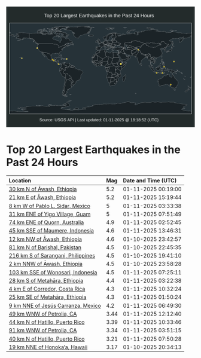 ![Map](./map.png)

# Top 20 Largest Earthquakes in the Past 24 Hours

| Location | Mag | Date and Time (UTC) |
|:---|:---|:---|
| [30 km N of Āwash, Ethiopia](https://earthquake.usgs.gov/earthquakes/eventpage/us6000pjby) | 5.2 | 01-11-2025 00:19:00 |
| [21 km E of Āwash, Ethiopia](https://earthquake.usgs.gov/earthquakes/eventpage/us6000pjfb) | 5.2 | 01-11-2025 15:19:44 |
| [8 km W of Pablo L. Sidar, Mexico](https://earthquake.usgs.gov/earthquakes/eventpage/us6000pjd4) | 5 | 01-11-2025 03:33:38 |
| [31 km ENE of Yigo Village, Guam](https://earthquake.usgs.gov/earthquakes/eventpage/us6000pjed) | 5 | 01-11-2025 07:51:49 |
| [74 km ENE of Quorn, Australia](https://earthquake.usgs.gov/earthquakes/eventpage/us6000pjcz) | 4.9 | 01-11-2025 02:52:45 |
| [45 km SSE of Maumere, Indonesia](https://earthquake.usgs.gov/earthquakes/eventpage/us6000pjf5) | 4.6 | 01-11-2025 13:46:31 |
| [12 km NW of Āwash, Ethiopia](https://earthquake.usgs.gov/earthquakes/eventpage/us6000pjbe) | 4.6 | 01-10-2025 23:42:57 |
| [81 km N of Barishal, Pakistan](https://earthquake.usgs.gov/earthquakes/eventpage/us6000pjb8) | 4.5 | 01-10-2025 22:45:35 |
| [216 km S of Sarangani, Philippines](https://earthquake.usgs.gov/earthquakes/eventpage/us6000pj98) | 4.5 | 01-10-2025 19:41:10 |
| [2 km NNW of Āwash, Ethiopia](https://earthquake.usgs.gov/earthquakes/eventpage/us6000pjbk) | 4.5 | 01-10-2025 23:58:28 |
| [103 km SSE of Wonosari, Indonesia](https://earthquake.usgs.gov/earthquakes/eventpage/us6000pje9) | 4.5 | 01-11-2025 07:25:11 |
| [28 km S of Metahāra, Ethiopia](https://earthquake.usgs.gov/earthquakes/eventpage/us6000pjdb) | 4.4 | 01-11-2025 03:22:38 |
| [4 km E of Corredor, Costa Rica](https://earthquake.usgs.gov/earthquakes/eventpage/us6000pjeu) | 4.3 | 01-11-2025 10:32:24 |
| [25 km SE of Metahāra, Ethiopia](https://earthquake.usgs.gov/earthquakes/eventpage/us6000pjcv) | 4.3 | 01-11-2025 01:50:24 |
| [9 km NNE of Jesús Carranza, Mexico](https://earthquake.usgs.gov/earthquakes/eventpage/us6000pje4) | 4.2 | 01-11-2025 06:49:30 |
| [49 km WNW of Petrolia, CA](https://earthquake.usgs.gov/earthquakes/eventpage/nc75115866) | 3.44 | 01-11-2025 12:12:40 |
| [44 km N of Hatillo, Puerto Rico](https://earthquake.usgs.gov/earthquakes/eventpage/pr71470613) | 3.39 | 01-11-2025 10:33:46 |
| [91 km WNW of Petrolia, CA](https://earthquake.usgs.gov/earthquakes/eventpage/nc75115726) | 3.34 | 01-11-2025 03:51:15 |
| [40 km N of Hatillo, Puerto Rico](https://earthquake.usgs.gov/earthquakes/eventpage/pr71470568) | 3.21 | 01-11-2025 07:50:28 |
| [19 km NNE of Honoka‘a, Hawaii](https://earthquake.usgs.gov/earthquakes/eventpage/hv74588807) | 3.17 | 01-10-2025 20:34:13 |
